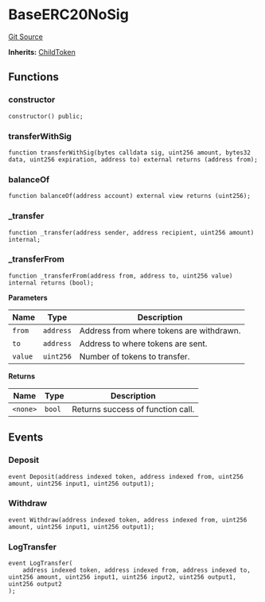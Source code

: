 # BaseERC20NoSig
[Git Source](https://github.com/maticnetwork/contracts/blob/155f729fd8db0676297384375468d4d45b8aa44e/contracts/child/BaseERC20NoSig.sol)

**Inherits:**
[ChildToken](/contracts/child/ChildToken.sol/contract.ChildToken.md)


## Functions
### constructor


```solidity
constructor() public;
```

### transferWithSig


```solidity
function transferWithSig(bytes calldata sig, uint256 amount, bytes32 data, uint256 expiration, address to) external returns (address from);
```

### balanceOf


```solidity
function balanceOf(address account) external view returns (uint256);
```

### _transfer


```solidity
function _transfer(address sender, address recipient, uint256 amount) internal;
```

### _transferFrom


```solidity
function _transferFrom(address from, address to, uint256 value) internal returns (bool);
```
**Parameters**

|Name|Type|Description|
|----|----|-----------|
|`from`|`address`|Address from where tokens are withdrawn.|
|`to`|`address`|Address to where tokens are sent.|
|`value`|`uint256`|Number of tokens to transfer.|

**Returns**

|Name|Type|Description|
|----|----|-----------|
|`<none>`|`bool`|Returns success of function call.|


## Events
### Deposit

```solidity
event Deposit(address indexed token, address indexed from, uint256 amount, uint256 input1, uint256 output1);
```

### Withdraw

```solidity
event Withdraw(address indexed token, address indexed from, uint256 amount, uint256 input1, uint256 output1);
```

### LogTransfer

```solidity
event LogTransfer(
    address indexed token, address indexed from, address indexed to, uint256 amount, uint256 input1, uint256 input2, uint256 output1, uint256 output2
);
```

